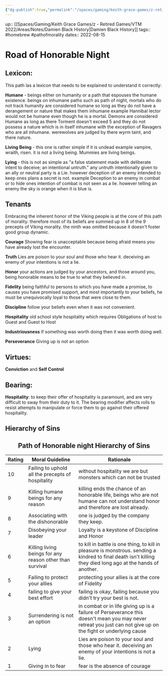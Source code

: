 ```yaml
---
{"dg-publish":true,"permalink":"/spaces/gaming/keith-grace-games/z-retired-games/vtm-2022/areas/notes/road-of-honorable-night/","dgHomeLink":true,"dgPassFrontmatter":true}
---
```


up:: [[Spaces/Gaming/Keith Grace Games/z - Retired Games/VTM 2022/Areas/Notes/Damien Black History|Damien Black History]]
tags:: #homebrew #pathofmorality
dates:: 2022-08-15

# Road of Honorable Night


## Lexicon:

This path las a lexicon that needs to be explained to understand it correctly: 

**Humane** - beings either on humanity or a path that espouses the humane existence. beings on inhumane paths such as path of night, mortals who do not track humanity are considered humane so long as they do not have a derangement or nature that makes them inhumane example Hannibal lector would not be humane even though he is a mortal. Demons are considered Humane as long as there Torment doesn't exceed 5 and they do not possess a nature which is in itself inhumane with the exception of Ravagers who are all inhumane. werewolves are judged by there wyrm taint, and there nature. 

**Living Being** - this one is rather simple if it is undead example vampire, wraith, risen. it is not a living being. Mummies are living beings.

**Lying** - this is not as simple as "a false statement made with deliberate intent to deceive; an intentional untruth."  any untruth intentionally given to an ally or neutral party is a Lie. however deception of an enemy intended to keep ones plans a secret is not. example Deception to an enemy in combat or to hide ones intention of combat is not seen as a lie. however telling an enemy the sky is orange when it is blue is. 

## Tenants 
Embracing the inherent honor of the Viking people is at the core of this path of morality. therefore most of its beliefs are summed up in 8 of the 9 precepts of Viking morality. the ninth was omitted because it doesn't foster good group dynamic. 


**Courage**
Showing fear is unacceptable because being afraid means you have already lost the encounter.

**Truth**
Lies are poison to your soul and those who hear it. deceiving an enemy of your intentions is not a lie.

**Honor**
your actions are judged by your ancestors, and those around you, being honorable means to be true to what they believed in.

**Fidelity**
being faithful to persons to which you have made a promise, to causes you have promised support, and most importantly to your beliefs, he must be unequivocally loyal to those that were close to them.

**Discipline**
follow your beliefs even when it was not convenient.

**Hospitality**
old school style hospitality which requires Obligations of host to Guest and Guest to Host

**Industriousness**
if something was worth doing then it was worth doing well.

**Perseverance**
Giving up is not an option

## Virtues: 
**Conviction** and **Self Control**

## Bearing:
**Hospitality**: to keep their offer of hospitality is paramount, and are very difficult to sway from their duty to it. The bearing modifier affects rolls to resist attempts to manipulate or force them to go against their offered hospitality. 
## Hierarchy of Sins
 <h2 style="text-align: center;">Path of Honorable night Hierarchy of Sins</h2>
 
| Rating | Moral Guideline                                   | Rationale                                                                                                                                                     |
| ------ | ------------------------------------------------- | ------------------------------------------------------------------------------------------------------------------------------------------------------------- |
| 10     | Failing to uphold all the precepts of hospitality | without hospitality we are but monsters which can not be trusted                                                                                              |
| 9      | Killing humane beings for any reason                            | killing ends the chance of an honorable life, beings who are not humane can not understand honor and therefore are lost already.                                                                                                                   |
| 8      | Associating with the dishonorable                 | one is judged by the company they keep.                                                                                                                       |
| 7      | Disobeying your leader                            | Loyalty is a keystone of Discipline and Honor                                                                                                                 |
| 6      | Killing living beings for any reason other than survival        | to kill in battle is one thing, to kill in pleasure is monstrous. sending a kindred to final death isn't killing they died long ago at the hands of another.                                                                                               |
| 5      | Failing to protect your allies                    | protecting your allies is at the core of Fidelity                                                                                                             |
| 4      | failing to give your best effort                  | failing is okay, failing because you didn't try your best is not.                                                                                             |
| 3      | Surrendering is not an option                     | in combat or in life giving up is a failure of Perseverance this doesn't mean you may never retreat you just can not give up on the fight or underlying cause |
| 2      | Lying                                             | Lies are poison to your soul and those who hear it. deceiving an enemy of your intentions is not a lie.                                                                                                                                                               |
| 1      | Giving in to fear                                 | fear is the absence of courage                                                                                                                                |


